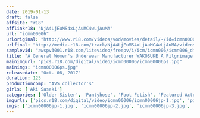 ```yaml
---
date: 2019-01-13
draft: false
affsite: "r18"
afflinkr18: "NjA4LjEuMS4xLjAuMC4wLjAuMA"
url: "icmn00006"
urloriginal: "http://www.r18.com/videos/vod/movies/detail/-/id=icmn00006"
urlfinal: "http://media.r18.com/track/NjA4LjEuMS4xLjAuMC4wLjAuMA/videos/vod/movies/detail/-/id=icmn00006"
samplevid: "awspv3001.r18.com/litevideo/freepv/i/icm/icmn006/icmn006_dmb_w.mp4"
title: "A General Women's Underwear Manufacturer WAKOSUKE A Pilgrimage Presentation Of WAKOSUKE's Fall Lineup Aki Sasaki"
mainimgurl: "pics.r18.com/digital/video/icmn00006/icmn00006ps.jpg"
mainimgs: "icmn00006ps.jpg"
releasedate: "Oct. 08, 2017"
duration: 125
productioncomp: "AVS collector's"
girls: ['Aki Sasaki']
categories: ['Older Sister', 'Pantyhose', 'Foot Fetish', 'Featured Actress', 'Hi-Def']
imgurls: ['pics.r18.com/digital/video/icmn00006/icmn00006jp-1.jpg', 'pics.r18.com/digital/video/icmn00006/icmn00006jp-2.jpg', 'pics.r18.com/digital/video/icmn00006/icmn00006jp-3.jpg', 'pics.r18.com/digital/video/icmn00006/icmn00006jp-4.jpg', 'pics.r18.com/digital/video/icmn00006/icmn00006jp-5.jpg', 'pics.r18.com/digital/video/icmn00006/icmn00006jp-6.jpg', 'pics.r18.com/digital/video/icmn00006/icmn00006jp-7.jpg', 'pics.r18.com/digital/video/icmn00006/icmn00006jp-8.jpg', 'pics.r18.com/digital/video/icmn00006/icmn00006jp-9.jpg', 'pics.r18.com/digital/video/icmn00006/icmn00006jp-10.jpg', 'pics.r18.com/digital/video/icmn00006/icmn00006jp-11.jpg', 'pics.r18.com/digital/video/icmn00006/icmn00006jp-12.jpg', 'pics.r18.com/digital/video/icmn00006/icmn00006jp-13.jpg', 'pics.r18.com/digital/video/icmn00006/icmn00006jp-14.jpg', 'pics.r18.com/digital/video/icmn00006/icmn00006jp-15.jpg', 'pics.r18.com/digital/video/icmn00006/icmn00006jp-16.jpg', 'pics.r18.com/digital/video/icmn00006/icmn00006jp-17.jpg', 'pics.r18.com/digital/video/icmn00006/icmn00006jp-18.jpg', 'pics.r18.com/digital/video/icmn00006/icmn00006jp-19.jpg', 'pics.r18.com/digital/video/icmn00006/icmn00006jp-20.jpg']
imgs: ['icmn00006jp-1.jpg', 'icmn00006jp-2.jpg', 'icmn00006jp-3.jpg', 'icmn00006jp-4.jpg', 'icmn00006jp-5.jpg', 'icmn00006jp-6.jpg', 'icmn00006jp-7.jpg', 'icmn00006jp-8.jpg', 'icmn00006jp-9.jpg', 'icmn00006jp-10.jpg', 'icmn00006jp-11.jpg', 'icmn00006jp-12.jpg', 'icmn00006jp-13.jpg', 'icmn00006jp-14.jpg', 'icmn00006jp-15.jpg', 'icmn00006jp-16.jpg', 'icmn00006jp-17.jpg', 'icmn00006jp-18.jpg', 'icmn00006jp-19.jpg', 'icmn00006jp-20.jpg']
---
```


